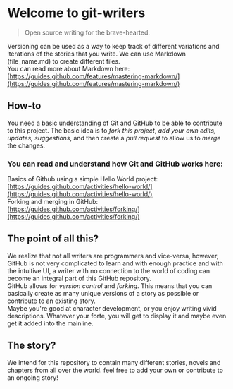 # Welcome to git-writers
> Open source writing for the brave-hearted.

Versioning can be used as a way to keep track of different variations and iterations of the stories that you write.
We can use Markdown (file_name.md) to create different files.  
You can read more about Markdown here: [https://guides.github.com/features/mastering-markdown/](https://guides.github.com/features/mastering-markdown/)

## How-to

You need a basic understanding of Git and GitHub to be able to contribute to this project.
The basic idea is to *fork this project*, *add your own edits, updates, suggestions*, and then create a *pull request* to allow us to *merge* the changes.

### You can read and understand how Git and GitHub works here:
Basics of Github using a simple Hello World project: [https://guides.github.com/activities/hello-world/](https://guides.github.com/activities/hello-world/)  
Forking and merging in GitHub: [https://guides.github.com/activities/forking/](https://guides.github.com/activities/forking/)

## The point of all this?
We realize that not all writers are programmers and vice-versa, however, GitHub is not very complicated to learn and with enough practice and with the intuitive UI, a writer with no connection to the world of coding can become an integral part of this GitHub repository.  
GitHub allows for *version control* and *forking*. This means that you can basically create as many unique versions of a story as possible or contribute to an existing story.   
Maybe you're good at character development, or you enjoy writing vivid descriptions. Whatever your forte, you will get to display it and maybe even get it added into the mainline.

## The story?
We intend for this repository to contain many different stories, novels and chapters from all over the world. feel free to add your own or contribute to an ongoing story!
